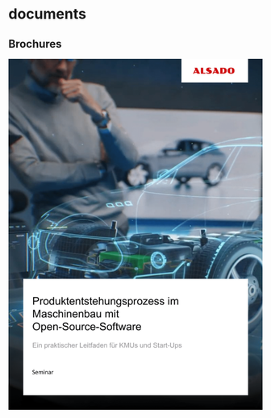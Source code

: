 # documents

## Brochures
![Produktentstehungsprozess im Maschinenbau mit Open-Source-Software](Produktentstehungsprozess_im_Maschinenbau_mit_Open-Source-Software.png)
